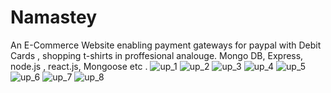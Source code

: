 # Namastey

An E-Commerce Website enabling payment gateways for paypal with Debit Cards , shopping t-shirts in proffesional analouge.
Mongo DB, Express, node.js , react.js, Mongoose etc . 
![up_1](https://user-images.githubusercontent.com/72963525/129492178-cfd9d3b0-9a03-48e3-aa88-2dd5c546a77d.png)
![up_2](https://user-images.githubusercontent.com/72963525/129492213-917c2bae-957a-4b0b-b986-3163f0a7c40b.png)
![up_3](https://user-images.githubusercontent.com/72963525/129492238-25200c0c-1754-4f78-8ce0-396d0f99ca83.png)
![up_4](https://user-images.githubusercontent.com/72963525/129492251-c2ee8121-08c4-43ef-84ea-bc4405eb1e55.png)
![up_5](https://user-images.githubusercontent.com/72963525/129492266-5e24a464-e776-413a-aa1e-14dcfe8eac12.png)
![up_6](https://user-images.githubusercontent.com/72963525/129492290-1068411f-3a41-4ada-92ac-c3e8f95cb1c2.png)
![up_7](https://user-images.githubusercontent.com/72963525/129492309-02567f1b-ec8c-4033-8dbe-599ba1235fa3.png)
![up_8](https://user-images.githubusercontent.com/72963525/129492321-feb38492-00f2-4014-b783-b48a5f2d4389.png)





